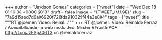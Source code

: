 
+++
author = "Jaydson Gomes"
categories = ["tweet"]
date = "Wed Dec 18 01:16:36 +0000 2013"
draft = false
image = "{TWEET_IMAGE}"
slug = "7a9d15aed7d6a06920f726fda910329f44a3e804"
tags = ["tweet"]
title = """RT @jcemer: Vídeo: Reinal..."""
+++
RT @jcemer: Vídeo: Reinaldo Ferraz / Acessibilidade na web modo Jedi Master #FrontInPOA  http://t.co/JzFSpA06T3 cc @reinaldoferraz
